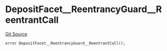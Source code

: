 # DepositFacet__ReentrancyGuard__ReentrantCall
[Git Source](https://github.com/VaporFi/liquid-staking/blob/4b4d0d561b5718174cc348f0e7fc8a94c51e2caa/src/facets/DepositFacet.sol)


```solidity
error DepositFacet__ReentrancyGuard__ReentrantCall();
```

